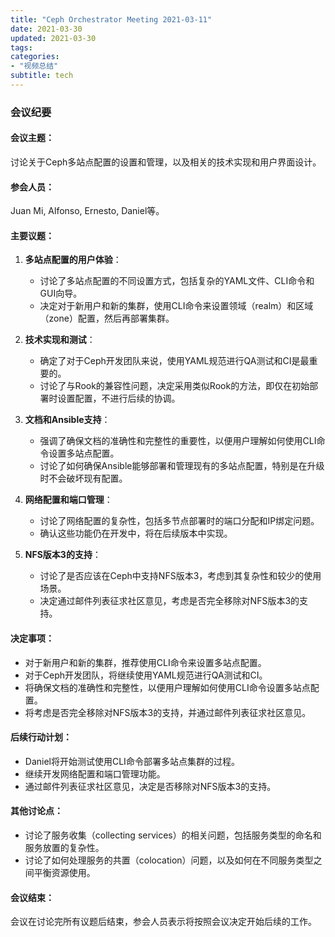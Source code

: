 ```yaml
---
title: "Ceph Orchestrator Meeting 2021-03-11"
date: 2021-03-30
updated: 2021-03-30
tags:
categories:
- "视频总结"
subtitle: tech
---
```



### 会议纪要

#### 会议主题：
讨论关于Ceph多站点配置的设置和管理，以及相关的技术实现和用户界面设计。

#### 参会人员：
Juan Mi, Alfonso, Ernesto, Daniel等。

#### 主要议题：
1. **多站点配置的用户体验**：
   - 讨论了多站点配置的不同设置方式，包括复杂的YAML文件、CLI命令和GUI向导。
   - 决定对于新用户和新的集群，使用CLI命令来设置领域（realm）和区域（zone）配置，然后再部署集群。

2. **技术实现和测试**：
   - 确定了对于Ceph开发团队来说，使用YAML规范进行QA测试和CI是最重要的。
   - 讨论了与Rook的兼容性问题，决定采用类似Rook的方法，即仅在初始部署时设置配置，不进行后续的协调。

3. **文档和Ansible支持**：
   - 强调了确保文档的准确性和完整性的重要性，以便用户理解如何使用CLI命令设置多站点配置。
   - 讨论了如何确保Ansible能够部署和管理现有的多站点配置，特别是在升级时不会破坏现有配置。

4. **网络配置和端口管理**：
   - 讨论了网络配置的复杂性，包括多节点部署时的端口分配和IP绑定问题。
   - 确认这些功能仍在开发中，将在后续版本中实现。

5. **NFS版本3的支持**：
   - 讨论了是否应该在Ceph中支持NFS版本3，考虑到其复杂性和较少的使用场景。
   - 决定通过邮件列表征求社区意见，考虑是否完全移除对NFS版本3的支持。

#### 决定事项：
- 对于新用户和新的集群，推荐使用CLI命令来设置多站点配置。
- 对于Ceph开发团队，将继续使用YAML规范进行QA测试和CI。
- 将确保文档的准确性和完整性，以便用户理解如何使用CLI命令设置多站点配置。
- 将考虑是否完全移除对NFS版本3的支持，并通过邮件列表征求社区意见。

#### 后续行动计划：
- Daniel将开始测试使用CLI命令部署多站点集群的过程。
- 继续开发网络配置和端口管理功能。
- 通过邮件列表征求社区意见，决定是否移除对NFS版本3的支持。

#### 其他讨论点：
- 讨论了服务收集（collecting services）的相关问题，包括服务类型的命名和服务放置的复杂性。
- 讨论了如何处理服务的共置（colocation）问题，以及如何在不同服务类型之间平衡资源使用。

#### 会议结束：
会议在讨论完所有议题后结束，参会人员表示将按照会议决定开始后续的工作。